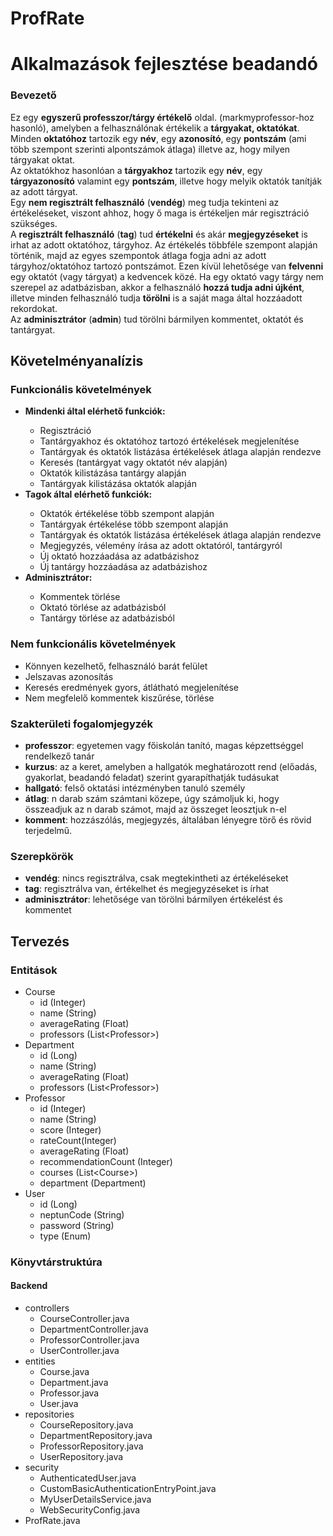 # ProfRate
<H1>Alkalmazások fejlesztése beadandó</H1>
<H3>Bevezető</H3>
<p>Ez egy <b>egyszerű professzor/tárgy értékelő</b> oldal. (markmyprofessor-hoz hasonló), amelyben a felhasználónak értékelik a <b>tárgyakat, oktatókat</b>.<br>
Minden <b>oktatóhoz</b> tartozik egy <b>név</b>, egy <b>azonosító</b>, egy <b>pontszám</b> (ami több szempont szerinti alpontszámok átlaga) illetve az, hogy milyen tárgyakat oktat.<br>
Az oktatókhoz hasonlóan a <b>tárgyakhoz</b> tartozik egy <b>név</b>, egy <b>tárgyazonosító</b> valamint egy <b>pontszám</b>, illetve hogy melyik oktatók tanítják az adott tárgyat.<br> 
Egy <b>nem regisztrált felhasználó</b> (<b>vendég</b>) meg tudja tekinteni az értékeléseket, viszont ahhoz, hogy ő maga is értékeljen már regisztráció szükséges.<br>
A <b>regisztrált felhasználó</b> (<b>tag</b>) tud <b>értékelni</b> és akár <b>megjegyzéseket</b> is irhat az adott oktatóhoz, tárgyhoz. Az értékelés többféle szempont alapján történik, majd az egyes szempontok átlaga fogja adni az adott tárgyhoz/oktatóhoz tartozó pontszámot. Ezen kívül lehetősége van <b>felvenni</b> egy oktatót (vagy tárgyat) a kedvencek közé. Ha egy oktató vagy tárgy nem szerepel az adatbázisban, akkor a felhasználó <b>hozzá tudja adni újként</b>, illetve minden felhasználó tudja <b>törölni</b> is a saját maga által hozzáadott rekordokat.<br>
Az <b>adminisztrátor</b> (<b>admin</b>) tud törölni bármilyen kommentet, oktatót és tantárgyat.</p>
<H2>Követelményanalízis</H2>
<H3>Funkcionális követelmények</H3>
<ul>
  <li><b>Mindenki által elérhető funkciók:</b></li>
      <ul>
        <li>Regisztráció</li>
        <li>Tantárgyakhoz és oktatóhoz tartozó értékelések megjelenítése</li>
        <li>Tantárgyak és oktatók listázása értékelések átlaga alapján rendezve</li>
        <li>Keresés (tantárgyat vagy oktatót név alapján)</li>
        <li>Oktatók kilistázása tantárgy alapján</li>
        <li>Tantárgyak kilistázása oktatók alapján</li>
      </ul>
  <li><b>Tagok által elérhető funkciók:</b></li>
      <ul>
        <li>Oktatók értékelése több szempont alapján</li>
        <li>Tantárgyak értékelése több szempont alapján</li>
        <li>Tantárgyak és oktatók listázása értékelések átlaga alapján rendezve</li>
        <li>Megjegyzés, vélemény írása az adott oktatóról, tantárgyról</li>
        <li>Új oktató hozzáadása az adatbázishoz</li>
        <li>Új tantárgy hozzáadása az adatbázishoz</li>
      </ul>
    <li><b>Adminisztrátor:</b></li>
      <ul>
        <li>Kommentek törlése</li>
        <li>Oktató törlése az adatbázisból</li>
        <li>Tantárgy törlése az adatbázisból</li>
      </ul>
</ul>
<H3>Nem funkcionális követelmények</H3>
<ul>
  <li>Könnyen kezelhető, felhasználó barát felület</li>
  <li>Jelszavas azonosítás</li>
  <li>Keresés eredmények gyors, átlátható megjelenítése</li>
  <li>Nem megfelelő kommentek kiszűrése, törlése</li>
</ul>
<H3>Szakterületi fogalomjegyzék</H3>
<ul>
  <li><b>professzor</b>: egyetemen vagy főiskolán tanító, magas képzettséggel rendelkező tanár</li>
  <li><b>kurzus</b>: az a keret, amelyben a hallgatók meghatározott rend (előadás, gyakorlat, beadandó feladat) szerint gyarapíthatják tudásukat </li>
  <li><b>hallgató</b>: felső oktatási intézményben tanuló személy</li>
  <li><b>átlag</b>: n darab szám számtani közepe, úgy számoljuk ki, hogy összeadjuk az n darab számot, majd az összeget leosztjuk n-el</li>
  <li><b>komment</b>: hozzászólás, megjegyzés, általában lényegre törő és rövid terjedelmű.</li>
</ul>

<H3>Szerepkörök</H3>
<ul>
  <li><b>vendég</b>: nincs regisztrálva, csak megtekintheti az értékeléseket</li>
  <li><b>tag</b>: regisztrálva van, értékelhet és megjegyzéseket is írhat</li>
  <li><b>adminisztrátor</b>: lehetősége van törölni bármilyen értékelést és kommentet</li>
</ul>

<H2>Tervezés</H2>

<H3>Entitások</H3>
<ul>
  <li>Course
    <ul>
      <li>id (Integer)</li>
      <li>name (String)</li>
      <li>averageRating (Float)</li>
      <li>professors (List&lt;Professor&gt;)</li>
    </ul>
  </li>
  <li>Department
    <ul>
        <li>id (Long)</li>
        <li>name (String)</li>
        <li>averageRating (Float)</li>
        <li>professors (List&lt;Professor&gt;)</li>
    </ul>
  </li>
  <li>Professor
    <ul>
        <li>id (Integer)</li>
        <li>name (String)</li>
        <li>score (Integer)</li>
        <li>rateCount(Integer)</li>
        <li>averageRating (Float)</li>
        <li>recommendationCount (Integer)</li>
        <li>courses (List&lt;Course&gt;)</li>
        <li>department (Department)</li>
    </ul>
  </li>
  <li>User
    <ul>
      <li>id (Long)</li>
      <li>neptunCode (String)</li>
      <li>password (String)</li>
      <li>type (Enum)</li>
    </ul>
  </li>
</ul>

<H3>Könyvtárstruktúra</H3>
<H4>Backend</H4>
<ul>
  <li>controllers
    <ul>
      <li>CourseController.java</li>
      <li>DepartmentController.java</li>
      <li>ProfessorController.java</li>
      <li>UserController.java</li>
    </ul>
  </li>
  <li>entities
    <ul>
      <li>Course.java</li>
      <li>Department.java</li>
      <li>Professor.java</li>
      <li>User.java</li>
    </ul>
  </li>
  <li>repositories
    <ul>
      <li>CourseRepository.java</li>
      <li>DepartmentRepository.java</li>
      <li>ProfessorRepository.java</li>
      <li>UserRepository.java</li>
    </ul>
  </li>
  <li>security
    <ul>
        <li>AuthenticatedUser.java</li>
        <li>CustomBasicAuthenticationEntryPoint.java</li>
        <li>MyUserDetailsService.java</li>
        <li>WebSecurityConfig.java</li>
    </ul>
  </li>
  <li>ProfRate.java</li>
</ul>


